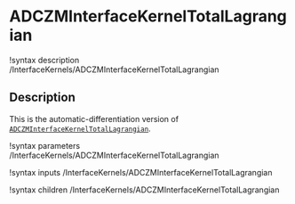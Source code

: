 # ADCZMInterfaceKernelTotalLagrangian

!syntax description /InterfaceKernels/ADCZMInterfaceKernelTotalLagrangian

## Description

This is the automatic-differentiation version of [`ADCZMInterfaceKernelTotalLagrangian`](ADCZMInterfaceKernelTotalLagrangian.md).

!syntax parameters /InterfaceKernels/ADCZMInterfaceKernelTotalLagrangian

!syntax inputs /InterfaceKernels/ADCZMInterfaceKernelTotalLagrangian

!syntax children /InterfaceKernels/ADCZMInterfaceKernelTotalLagrangian
